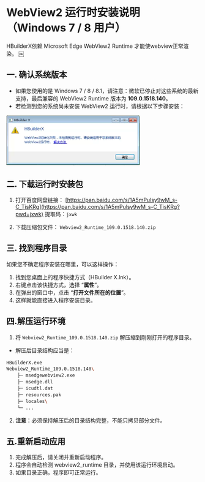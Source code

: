 # WebView2 运行时安装说明（Windows 7 / 8 用户）

HBuilderX依赖 Microsoft Edge WebView2 Runtime 才能使webview正常渲染。
￼
## 一. 确认系统版本
  * 如果您使用的是 Windows 7 / 8 / 8.1，请注意：微软已停止对这些系统的最新支持，最后兼容的 WebView2 Runtime 版本为 **109.0.1518.140**。
  * 若检测到您的系统尚未安装 WebView2 运行时，请根据以下步骤安装：

  <img src="/static/snapshots/tutorial/question/webview2RuntimeMessage_cn.png" style="zoom:60%;" />

## 二. 下载运行时安装包
1. 打开百度网盘链接：
   [https://pan.baidu.com/s/1A5mPulsy9wM_s-C_TisKRg](https://pan.baidu.com/s/1A5mPulsy9wM_s-C_TisKRg?pwd=jxwk)
   提取码：`jxwk`

2. 下载压缩包文件：
   `Webview2_Runtime_109.0.1518.140.zip`

## 三. 找到程序目录

如果您不确定程序安装在哪里，可以这样操作：

1. 找到您桌面上的程序快捷方式（HBuilder X.lnk）。
2. 右键点击该快捷方式，选择 “**属性**”。
3. 在弹出的窗口中，点击 “**打开文件所在的位置**”。
4. 这样就能直接进入程序安装目录。

## 四.解压运行环境

1. 将 `Webview2_Runtime_109.0.1518.140.zip` 解压缩到刚刚打开的程序目录。
* 解压后目录结构应当是：
```bash
HBuilderX.exe
Webview2_Runtime_109.0.1518.140\
    ├─ msedgewebview2.exe
    ├─ msedge.dll
    ├─ icudtl.dat
    ├─ resources.pak
    ├─ locales\
    └─ ...
```
2. **注意**：必须保持解压后的目录结构完整，不能只拷贝部分文件。

## 五.重新启动应用

1. 完成解压后，请关闭并重新启动程序。
2. 程序会自动检测 webview2_runtime 目录，并使用该运行环境启动。
3. 如果目录正确，程序即可正常运行。
